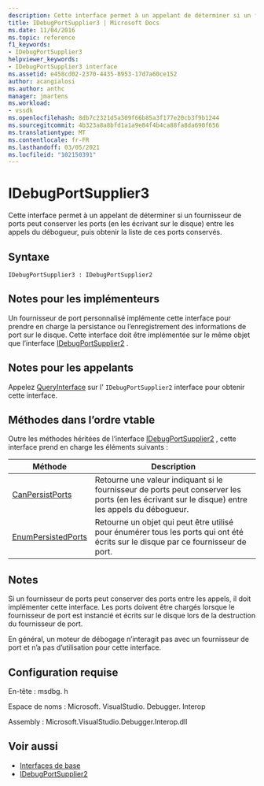 ```yaml
---
description: Cette interface permet à un appelant de déterminer si un fournisseur de ports peut conserver les ports (en les écrivant sur le disque) entre les appels du débogueur, puis obtenir la liste de ces ports conservés.
title: IDebugPortSupplier3 | Microsoft Docs
ms.date: 11/04/2016
ms.topic: reference
f1_keywords:
- IDebugPortSupplier3
helpviewer_keywords:
- IDebugPortSupplier3 interface
ms.assetid: e458cd02-2370-4435-8953-17d7a60ce152
author: acangialosi
ms.author: anthc
manager: jmartens
ms.workload:
- vssdk
ms.openlocfilehash: 8db7c2321d5a309f66b85a3f177e20cb3f9b1244
ms.sourcegitcommit: 4b323a8a8bfd1a1a9e84f4b4ca88fa8da690f656
ms.translationtype: MT
ms.contentlocale: fr-FR
ms.lasthandoff: 03/05/2021
ms.locfileid: "102150391"
---
```

# <a name="idebugportsupplier3"></a>IDebugPortSupplier3
Cette interface permet à un appelant de déterminer si un fournisseur de ports peut conserver les ports (en les écrivant sur le disque) entre les appels du débogueur, puis obtenir la liste de ces ports conservés.

## <a name="syntax"></a>Syntaxe

```
IDebugPortSupplier3 : IDebugPortSupplier2
```

## <a name="notes-for-implementers"></a>Notes pour les implémenteurs
 Un fournisseur de port personnalisé implémente cette interface pour prendre en charge la persistance ou l’enregistrement des informations de port sur le disque. Cette interface doit être implémentée sur le même objet que l’interface [IDebugPortSupplier2](../../../extensibility/debugger/reference/idebugportsupplier2.md) .

## <a name="notes-for-callers"></a>Notes pour les appelants
 Appelez [QueryInterface](/cpp/atl/queryinterface) sur l' `IDebugPortSupplier2` interface pour obtenir cette interface.

## <a name="methods-in-vtable-order"></a>Méthodes dans l’ordre vtable
 Outre les méthodes héritées de l’interface [IDebugPortSupplier2](../../../extensibility/debugger/reference/idebugportsupplier2.md) , cette interface prend en charge les éléments suivants :

|Méthode|Description|
|------------|-----------------|
|[CanPersistPorts](../../../extensibility/debugger/reference/idebugportsupplier3-canpersistports.md)|Retourne une valeur indiquant si le fournisseur de ports peut conserver les ports (en les écrivant sur le disque) entre les appels du débogueur.|
|[EnumPersistedPorts](../../../extensibility/debugger/reference/idebugportsupplier3-enumpersistedports.md)|Retourne un objet qui peut être utilisé pour énumérer tous les ports qui ont été écrits sur le disque par ce fournisseur de port.|

## <a name="remarks"></a>Notes
 Si un fournisseur de ports peut conserver des ports entre les appels, il doit implémenter cette interface. Les ports doivent être chargés lorsque le fournisseur de port est instancié et écrits sur le disque lors de la destruction du fournisseur de port.

 En général, un moteur de débogage n’interagit pas avec un fournisseur de port et n’a pas d’utilisation pour cette interface.

## <a name="requirements"></a>Configuration requise
 En-tête : msdbg. h

 Espace de noms : Microsoft. VisualStudio. Debugger. Interop

 Assembly : Microsoft.VisualStudio.Debugger.Interop.dll

## <a name="see-also"></a>Voir aussi
- [Interfaces de base](../../../extensibility/debugger/reference/core-interfaces.md)
- [IDebugPortSupplier2](../../../extensibility/debugger/reference/idebugportsupplier2.md)
